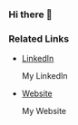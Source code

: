 ### Hi there 👋

<!--
**alekseimkaminski/alekseimkaminski** is a ✨ _special_ ✨ repository because its `README.md` (this file) appears on your GitHub profile.

Here are some ideas to get you started:

- 🔭 I’m currently working on ...
- 🌱 I’m currently learning ...
- 👯 I’m looking to collaborate on ...
- 🤔 I’m looking for help with ...
- 💬 Ask me about ...
- 📫 How to reach me: ...
- 😄 Pronouns: he/him/his
- ⚡ Fun fact: I've held a baby sloth and had an anaconda on my neck simultaneously 
-->

### Related Links


<!-- blog start -->


- [LinkedIn](https://www.linkedin.com/in/aleksei-kaminski/)<br/>

  My LinkedIn

- [Website](https://alekseikaminski.net)<br/>

  My Website


<!-- blog end -->